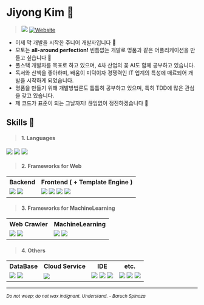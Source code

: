 # Jiyong Kim  👋

> <a href="mailto:rlagkfqo55@gmail.com" target="_blank"><img src="https://img.shields.io/badge/GMAIL-EA4335?&style=for-the-badge&logo=Gmail&logoColor=white"/></a>
[![Website](https://img.shields.io/badge/WEBSITE-blue?style=for-the-badge&logo=GoogleChrome&logoColor=white)](http://www.psy-code.com)

<ul>
    <li> 이제 막 개발을 시작한 주니어 개발자입니다 👋 </li>
    <li> 모토는 <b>all-around perfection!</b> 빈틈없는 개발로 명품과 같은 어플리케이션을 만들고 싶습니다 💪 </li>
    <li> 풀스택 개발자를 목표로 하고 있으며, 4차 산업의 꽃 AI도 함께 공부하고 있습니다. </li>
    <li> 독서와 산책을 좋아하며, 배움이 미덕이자 경쟁력인 IT 업계의 특성에 매료되어 개발을 시작하게 되었습니다. </li>
    <li> 명품을 만들기 위해 개발방법론도 틈틈히 공부하고 있으며, 특히 TDD에 많은 관심을 갖고 있습니다. </li>
    <li> 제 코드가 표준이 되는 그날까지! 끊임없이 정진하겠습니다 🏃 </li>
</ul>


## **Skills** 💪

> #### **1. Languages** 
<img src="https://img.shields.io/badge/Java-007396?logo=Java&logoColor=white"/> <img src="https://img.shields.io/badge/Python-3776AB?logo=Python&logoColor=yellow"/> <img src="https://img.shields.io/badge/JAVASCRIPT-F7DF1E?logo=JAVASCRIPT&logoColor=black"/>

> #### **2. Frameworks** for Web
<table> 
<tr>
    <th> Backend</th>
    <th> Frontend ( + Template Engine )</th>
</tr>
<tr> 
    <td> 
        <img src="https://img.shields.io/badge/SPRING-6DB33F?style=flat-square&logo=SPRING&logoColor=white"/>
        <img src="https://img.shields.io/badge/SPRINGBOOT-6DB33F?style=flat-square&logo=SPRINGBOOT&logoColor=white"/>
    </td>
    <td>
        <img src="https://img.shields.io/badge/JQUERY-0769AD?style=flat-square&logo=JQUERY&logoColor=white"/>
        <img src="https://img.shields.io/badge/BOOTSTRAP-7952B3?style=flat-square&logo=BOOTSTRAP&logoColor=white"/>
        <img src="https://img.shields.io/badge/THYMELEAF-005F0F?style=flat-square&logo=THYMELEAF&logoColor=white"/>
        <img src="https://img.shields.io/badge/JSP-007396?style=flat-square&logo=Java&logoColor=black"/>
    </td>
</tr>
</table>

> #### **3. Frameworks** for MachineLearning
<table> 
<tr>
    <th> Web Crawler</th>
    <th> MachineLearning</th>
</tr>
<tr> 
    <td> 
        <img src="https://img.shields.io/badge/SELENIUM-000000?style=flat-square&logo=SELENIUM&logoColor=white"/>
        <img src="https://img.shields.io/badge/BEAUTIFULSOUP-gray?style=flat-square"/>
    </td>
    <td>
        <img src="https://img.shields.io/badge/SCIKITLEARN-F7931E?style=flat-square&logo=SCIKITLEARN&logoColor=white"/>
        <img src="https://img.shields.io/badge/TENSORFLOW-FF6F00?style=flat-square&logo=TENSORFLOW&logoColor=white"/>
    </td>
</tr>
</table>


> #### **4. Others**
<table> 
<tr>
    <th> DataBase</th>
    <th> Cloud Service</th>
    <th> IDE</th>
    <th> etc.</th>
</tr>
<tr> 
     <td>
        <img src="https://img.shields.io/badge/ORACLE-F80000?style=for-the-badge&logo=ORACLE&logoColor=white"/>
        <img src="https://img.shields.io/badge/MYSQL-4479A1?style=for-the-badge&logo=MYSQL&logoColor=white"/>
    </td>
    <td> 
        <img src="https://img.shields.io/badge/Amazon_AWS-232F3E?style=for-the-badge&logo=AmazonAWS&logoColor=white"/>
    </td>
     <td>
        <img src="https://img.shields.io/badge/ECLIPSE-2C2255?style=flat-square&logo=ECLIPSE&logoColor=white"/>
        <img src="https://img.shields.io/badge/INTELLI_J-000000?style=flat-square&logo=INTELLIJIDEA&logoColor=white"/>
        <img src="https://img.shields.io/badge/ANACONDA-44A833?style=flat-square&logo=ANACONDA&logoColor=white"/>
    </td>
    <td>
        <img src="https://img.shields.io/badge/GIT-F05032?style=flat-square&logo=GIT&logoColor=white"/>
        <img src="https://img.shields.io/badge/GITHUB-181717?style=flat-square&logo=GITHUB&logoColor=white"/>
        <img src="https://img.shields.io/badge/VScode-007ACC?style=flat-square&logo=VISUALSTUDIOCODE&logoColor=white"/>
    </td>
</tr>
</table>

<hr>

<em><small>Do not weep; do not wax indignant. Understand. - Baruch Spinoza</small></em>
